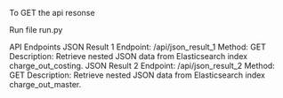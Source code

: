 To GET the api resonse

Run file
run.py

API Endpoints
JSON Result 1
Endpoint: /api/json_result_1
Method: GET
Description: Retrieve nested JSON data from Elasticsearch index charge_out_costing.
JSON Result 2
Endpoint: /api/json_result_2
Method: GET
Description: Retrieve nested JSON data from Elasticsearch index charge_out_master.

